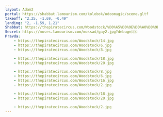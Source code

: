 ```yaml
---
layout: Adam2
portal: https://shabbat.lamourism.com/kolobok/odoomagic/scene.gltf
takeoff: "2.25, -1.69, -0.49"
landing: "2, -1.59, 1.21"
Shabbat: https://thepiratecircus.com/Woodstock/%D0%A5%D0%9E%D0%A0%D0%9E%D0%92%D0%9E%D0%94.mp4
Secret: https://moses.lamourism.com/mossad/gay2.jpg?debug=🇺🇦
Pravda:
    - https://thepiratecircus.com/Woodstock/14.jpg
    - https://thepiratecircus.com/Woodstock/6.jpg
    - https://thepiratecircus.com/Woodstock/8.jpg

    - https://thepiratecircus.com/Woodstock/18.jpg
    - https://thepiratecircus.com/Woodstock/20.jpg

    - https://thepiratecircus.com/Woodstock/8.jpg
    - https://thepiratecircus.com/Woodstock/6.jpg
    - https://thepiratecircus.com/Woodstock/16.jpg
    - https://thepiratecircus.com/Woodstock/2.jpg

    - https://thepiratecircus.com/Woodstock/18.jpg
    - https://thepiratecircus.com/Woodstock/20.jpg

    - https://thepiratecircus.com/Woodstock/2.jpg
---
```

